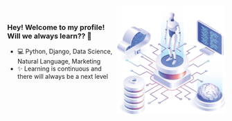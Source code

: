 

<img align="right" src="https://github.com/ricardolopespires/ricardolopespires/blob/master/banner-int-1.png" width="250"/>


<br/>

### Hey! Welcome to my profile! Will we always learn?? 👋

- 💻 Python, Django, Data Science, Natural Language, Marketing
- ✨ Learning is continuous and there will always be a next level
<!--
**ricardolopespires/ricardolopespires** is a ✨ _special_ ✨ repository because its `README.md` (this file) appears on your GitHub profile.

Here are some ideas to get you started:

- 🔭 I’m currently working on ...
- 🌱 I’m currently learning ...
- 👯 I’m looking to collaborate on ...
- 🤔 I’m looking for help with ...
- 💬 Ask me about ...
- 📫 How to reach me: ...
- 😄 Pronouns: ...
- ⚡ Fun fact: ...
-->

